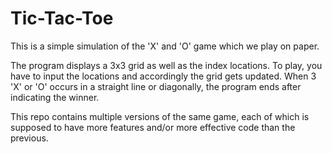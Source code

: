 # Tic-Tac-Toe
This is a simple simulation of the 'X' and 'O' game which we play on paper.

The program displays a 3x3 grid as well as the index locations. To play, you have to input the locations and accordingly the grid gets updated. When 3 'X' or 'O' occurs in a straight line or diagonally, the program ends after indicating the winner.

This repo contains multiple versions of the same game, each of which is supposed to have more features and/or more effective code than the previous.
